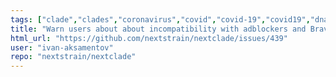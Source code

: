 ```yaml
---
tags: ["clade","clades","coronavirus","covid","covid-19","covid19","dna","help-wanted","influenza","ncov","neherlab","next-generation-sequencing","nextstrain","package-nextclade_web","research","rna","sars-cov-2","science","sequences","sequencing","strain","tfeat","virus"]
title: "Warn users about about incompatibility with adblockers and Brave browser"
html_url: "https://github.com/nextstrain/nextclade/issues/439"
user: "ivan-aksamentov"
repo: "nextstrain/nextclade"
---
```


